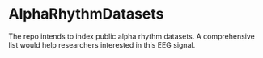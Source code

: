 # AlphaRhythmDatasets
The repo intends to index public alpha rhythm datasets. A comprehensive list would help researchers interested in this EEG signal.
